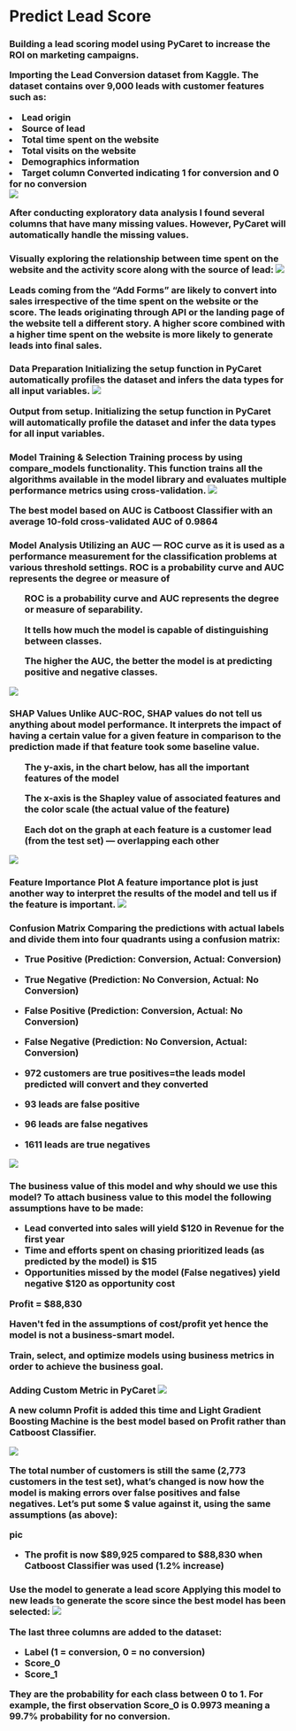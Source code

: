 # Predict Lead Score
<h3>Building a lead scoring model using PyCaret to increase the ROI on marketing campaigns.

Importing the Lead Conversion dataset from Kaggle. The dataset contains over 9,000 leads with customer features such as:
<li>Lead origin</li>
<li>Source of lead</li>
<li>Total time spent on the website</li>
<li>Total visits on the website</li>
<li>Demographics information</li>
<li>Target column Converted indicating 1 for conversion and 0 for no conversion</li>

<img src="Files/1.png">

After conducting exploratory data analysis I found several columns that have many missing values. However, PyCaret will automatically handle the missing values. 

<h3>Visually exploring the relationship between time spent on the website and the activity score along with the source of lead:

<img src="Files/2.png">

Leads coming from the “Add Forms” are likely to convert into sales irrespective of the time spent on the website or the score. The leads originating through API or the landing page of the website tell a different story. A higher score combined with a higher time spent on the website is more likely to generate leads into final sales.

<h3> Data Preparation
Initializing the setup function in PyCaret automatically profiles the dataset and infers the data types for all input variables.

<img src="Files/3.png">

Output from setup. 
Initializing the setup function in PyCaret will automatically profile the dataset and infer the data types for all input variables.

<h3> Model Training & Selection
Training process by using compare_models functionality. This function trains all the algorithms available in the model library and evaluates multiple performance metrics using cross-validation.

<img src="Files/4.png">

The best model based on AUC is Catboost Classifier with an average 10-fold cross-validated AUC of **0.9864**

<h3> Model Analysis
Utilizing an AUC — ROC curve as it is used as a performance measurement for the classification problems at various threshold settings. 
ROC is a probability curve and AUC represents the degree or measure of 

<ul>ROC is a probability curve and AUC represents the degree or measure of separability. </ul> 
<ul> It tells how much the model is capable of distinguishing between classes. </ul> 
<ul>The higher the AUC, the better the model is at predicting positive and negative classes.</ul> 

<img src="Files/5.png">

<h3>SHAP Values
Unlike AUC-ROC, SHAP values do not tell us anything about model performance. It interprets the impact of having a certain value for a given feature in comparison to the prediction made if that feature took some baseline value. 

<ul>The y-axis, in the chart below, has all the important features of the model</ul>
<ul>The x-axis is the Shapley value of associated features and the color scale (the actual value of the feature)</ul>
<ul>Each dot on the graph at each feature is a customer lead (from the test set) — overlapping each other</ul>

<img src="Files/6.png">

<h3> Feature Importance Plot
A feature importance plot is just another way to interpret the results of the model and tell us if the feature is important.

<img src="Files/7.png">

<h3>Confusion Matrix
Comparing the predictions with actual labels and divide them into four quadrants using a confusion matrix:

* True Positive (Prediction: Conversion, Actual: Conversion)
* True Negative (Prediction: No Conversion, Actual: No Conversion)
* False Positive (Prediction: Conversion, Actual: No Conversion)
* False Negative (Prediction: No Conversion, Actual: Conversion)

* 972 customers are true positives=the leads model predicted will convert and they converted
* 93 leads are false positive
* 96 leads are false negatives 
* 1611 leads are true negatives
  
<img src="Files/8.png">

<h3> The business value of this model and why should we use this model?
To attach business value to this model the following assumptions have to be made:

* Lead converted into sales will yield $120 in Revenue for the first year
* Time and efforts spent on chasing prioritized leads (as predicted by the model) is $15
* Opportunities missed by the model (False negatives) yield negative $120 as opportunity cost

Profit = $88,830 

Haven't fed in the assumptions of cost/profit yet hence the model is not a business-smart model.

Train, select, and optimize models using business metrics in order to achieve the business goal.

<h3> Adding Custom Metric in PyCaret

<img src="Files/9.png">

A new column Profit is added this time and Light Gradient Boosting Machine is the best model based on Profit rather than Catboost Classifier. 

<img src="Files/10.png">

The total number of customers is still the same (2,773 customers in the test set), what’s changed is now how the model is making errors over false positives and false negatives. Let’s put some $ value against it, using the same assumptions (as above):

pic

* The profit is now $89,925 compared to $88,830 when Catboost Classifier was used (1.2% increase)

<h3> Use the model to generate a lead score
Applying this model to new leads to generate the score since the best model has been selected:

<img src="Files/11.png">

The last three columns are added to the dataset:
* Label (1 = conversion, 0 = no conversion)
* Score_0
* Score_1 

They are the probability for each class between 0 to 1. For example, the first observation Score_0 is 0.9973 meaning a 99.7% probability for no conversion.


